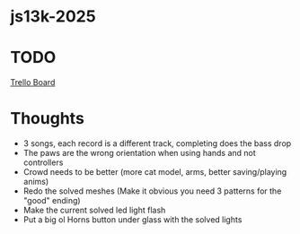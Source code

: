 # js13k-2025

# TODO

[Trello Board](https://trello.com/b/KACSqlyF/js13k2025-black-cat)

# Thoughts

- 3 songs, each record is a different track, completing does the bass drop
- The paws are the wrong orientation when using hands and not controllers
- Crowd needs to be better (more cat model, arms, better saving/playing anims)
- Redo the solved meshes (Make it obvious you need 3 patterns for the "good" ending)
- Make the current solved led light flash
- Put a big ol Horns button under glass with the solved lights
